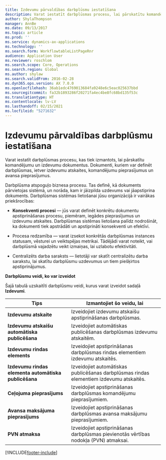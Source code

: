 ```yaml
---
title: Izdevumu pārvaldības darbplūsmu iestatīšana
description: Varat iestatīt darbplūsmas procesu, lai pārskatītu komandējumu un izdevumu dokumentus.
author: ShylaThompson
manager: AnnBe
ms.date: 09/13/2017
ms.topic: article
ms.prod: ''
ms.service: dynamics-ax-applications
ms.technology: ''
ms.search.form: WorkflowtableListPageRnr
audience: Application User
ms.reviewer: roschlom
ms.search.scope: Core, Operations
ms.search.region: Global
ms.author: shylaw
ms.search.validFrom: 2016-02-28
ms.dyn365.ops.version: AX 7.0.0
ms.openlocfilehash: 36ab1edc4769013684fa9248e6c5eac025637bbd
ms.sourcegitcommit: fa32b1893286f20271fa4ec4be8fc68bd135f53c
ms.translationtype: HT
ms.contentlocale: lv-LV
ms.lasthandoff: 02/15/2021
ms.locfileid: "5271632"
---
```

# <a name="set-up-expense-management-workflows"></a>Izdevumu pārvaldības darbplūsmu iestatīšana

Varat iestatīt darbplūsmas procesu, kas tiek izmantots, lai pārskatītu komandējumu un izdevumu dokumentus. Dokumenti, kuriem var definēt darbplūsmas, ietver izdevumu atskaites, komandējumu pieprasījumus un avansa pieprasījumus.

Darbplūsma atspoguļo biznesa procesu. Tas definē, kā dokuments pārvietojas sistēmā, un norāda, kam ir jāizpilda uzdevums vai jāapstiprina dokuments. Darbplūsmas sistēmas lietošanai jūsu organizācijā ir vairākas priekšrocības:

-   **Konsekventi procesi** — jūs varat definēt konkrētu dokumentu apstiprināšanas procesu, piemēram, iegādes pieprasījumus un izdevumu atskaites. Darbplūsmas sistēmas lietošana palīdz nodrošināt, ka dokumenti tiek apstrādāti un apstiprināti konsekventi un efektīvi.

-   Procesa redzamība — varat izsekot konkrētās darbplūsmas instances statusam, vēsturei un veiktspējas metrikai. Tādējādi varat noteikt, vai darbplūsmā vajadzētu veikt izmaiņas, lai uzlabotu efektivitāti.

-   Centralizēts darba saraksts — lietotāji var skatīt centralizētu darba sarakstu, lai skatītu darbplūsmu uzdevumus un tiem piešķirtos apstiprinājumus. 

**Darbplūsmu veidi, ko var izveidot**

Šajā tabulā uzskaitīti darbplūsmu veidi, kurus varat izveidot sadaļā **Izdevumi**.


|              <strong>Tips</strong>              |                   <strong>Izmantojiet šo veidu, lai</strong>                   |
|-------------------------------------------------|-----------------------------------------------------------------------|
|         <strong>Izdevumu atskaite</strong>         |            Izveidojiet izdevumu atskaišu apstiprināšanas darbplūsmas.             |
|  <strong>Izdevumu atskaišu automātiska publicēšana</strong>   |        Izveidojiet automātiskas publicēšanas darbplūsmas izdevumu atskaitēm.        |
|       <strong>Izdevumu rindas elements</strong>        |     Izveidojiet apstiprināšanas darbplūsmas rindas elementiem izdevumu atskaitēs.      |
| <strong>Izdevumu rindas elementa automātiska publicēšana</strong> | Izveidojiet automātiskas publicēšanas darbplūsmas rindas elementiem izdevumu atskaitēs. |
|       <strong>Ceļojuma pieprasījums</strong>       |          Izveidojiet apstiprināšanas darbplūsmas komandējumu pieprasījumiem.           |
|      <strong>Avansa maksājuma pieprasījums</strong>      |         Izveidojiet apstiprināšanas darbplūsmas avansa maksājumu pieprasījumiem.          |
|        <strong>PVN atmaksa</strong>        | Izveidojiet apstiprināšanas darbplūsmas pievienotās vērtības nodokļa (PVN) atmaksai.  |



[!INCLUDE[footer-include](../includes/footer-banner.md)]